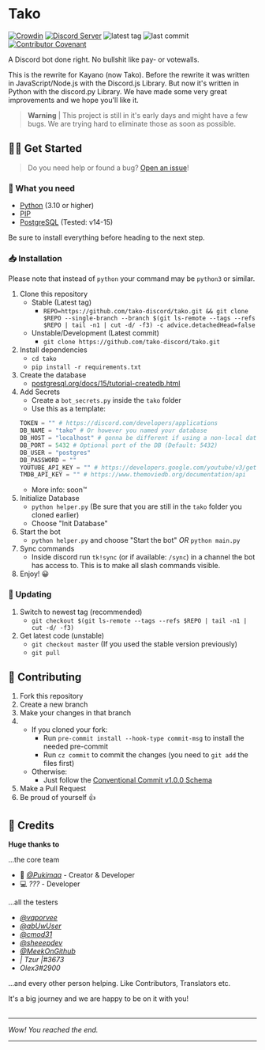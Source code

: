 # Tako
[![Crowdin](https://badges.crowdin.net/tako/localized.svg)](https://translate.tako-bot.com)
[![Discord Server](https://img.shields.io/discord/952558753859919922?label=Discord%20Server)](https://dsc.gg/tako-server)
![latest tag](https://img.shields.io/github/v/tag/tako-discord/tako?color=sucess&label=latest%20tag&include_prereleases)
![last commit](https://img.shields.io/github/last-commit/tako-discord/tako)
[![Contributor Covenant](https://img.shields.io/badge/Contributor%20Covenant-2.1-4baaaa.svg)](CODE_OF_CONDUCT.md)

A Discord bot done right. No bullshit like pay- or votewalls.

This is the rewrite for Kayano (now Tako). Before the rewrite it was written in JavaScript/Node.js with the Discord.js Library. But now it's written in Python with the discord.py Library. We have made some very great improvements and we hope you'll like it.

> **Warning** |
> This project is still in it's early days and might have a few bugs. We are trying hard to eliminate those as soon as possible.

## 🏃‍♂️ Get Started
> Do you need help or found a bug?
> [Open an issue](https://github.com/tako-discord/tako/issues/new)!
### 📀 What you need
- [Python](https://www.python.org/) (3.10 or higher)
- [PIP](https://pip.pypa.io/)
- [PostgreSQL](https://www.postgresql.org/) (Tested: v14-15)

Be sure to install everything before heading to the next step.
### 📥 Installation
Please note that instead of `python` your command may be `python3` or similar.
1. Clone this repository
    - Stable (Latest tag)
        - `REPO=https://github.com/tako-discord/tako.git && git clone $REPO --single-branch --branch $(git ls-remote --tags --refs $REPO | tail -n1 | cut -d/ -f3) -c advice.detachedHead=false`
    - Unstable/Development (Latest commit)
        - `git clone https://github.com/tako-discord/tako.git`
2. Install dependencies
    - `cd tako`
    - `pip install -r requirements.txt`
3. Create the database
    - [postgresql.org/docs/15/tutorial-createdb.html](https://www.postgresql.org/docs/15/tutorial-createdb.html)
4. Add Secrets
    - Create a `bot_secrets.py` inside the `tako` folder
    - Use this as a template:
    ```python
    TOKEN = "" # https://discord.com/developers/applications
    DB_NAME = "tako" # Or however you named your database
    DB_HOST = "localhost" # gonna be different if using a non-local database
    DB_PORT = 5432 # Optional port of the DB (Default: 5432)
    DB_USER = "postgres"
    DB_PASSWORD = ""
    YOUTUBE_API_KEY = "" # https://developers.google.com/youtube/v3/getting-started
    TMDB_API_KEY = "" # https://www.themoviedb.org/documentation/api
    ```
    - More info: soon™️
5. Initialize Database
    - `python helper.py` (Be sure that you are still in the `tako` folder you cloned earlier)
    - Choose "Init Database"
6. Start the bot
    - `python helper.py` and choose "Start the bot" *OR* `python main.py`
7. Sync commands
    - Inside discord run `tk!sync` (or if available: `/sync`) in a channel the bot has access to. This is to make all slash commands visible.
8. Enjoy! 😀

### 🔁 Updating
1. Switch to newest tag (recommended)
    - `git checkout $(git ls-remote --tags --refs $REPO | tail -n1 | cut -d/ -f3)`
2. Get latest code (unstable)
    - `git checkout master` (If you used the stable version previously)
    - `git pull`

## 🤝 Contributing
1. Fork this repository
2. Create a new branch
3. Make your changes in that branch
4.  * If you cloned your fork:
        * Run `pre-commit install --hook-type commit-msg` to install the needed pre-commit
        * Run `cz commit` to commit the changes (you need to `git add` the files first)
    * Otherwise:
        * Just follow the [Conventional Commit v1.0.0 Schema](https://www.conventionalcommits.org/en/v1.0.0/#specification)
5. Make a Pull Request
6. Be proud of yourself 👍

## 💖 Credits
**Huge thanks to**

...the core team
- 👑 [*@Pukimaa*](https://github.com/Pukimaa) - Creator & Developer
- 💻 *???* - Developer

...all the testers
- [*@vaporvee*](https://github.com/vaporvee)
- [*@abUwUser*](https://github.com/abUwUser)
- [*@cmod31*](https://github.com/cmod31)
- [*@sheeepdev*](https://github.com/sheeepdev)
- [*@MeekOnGithub*](https://github.com/MeekOnGithub)
- *| Tzur |#3673*
- *Olex3#2900*

...and every other person helping. Like Contributors, Translators etc.

It's a big journey and we are happy to be on it with you!
<br /><br /><hr />
*Wow! You reached the end.*
<hr />
